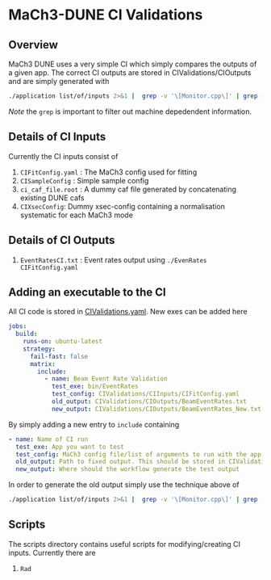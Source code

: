 # MaCh3-DUNE CI Validations
## Overview
MaCh3 DUNE uses a very simple CI which simply compares the outputs of a given app. The correct CI outputs are stored in CIValidations/CIOutputs and are simply generated with
```bash
./application list/of/inputs 2>&1 |  grep -v '\[Monitor.cpp\]' | grep -v '\[manager.cpp\]' | tee output_name.txt
```
*Note* the `grep` is important to filter out machine depedendent information.

## Details of CI Inputs
Currently the CI inputs consist of 
1. `CIFitConfig.yaml` : The MaCh3 config used for fitting
2. `CISampleConfig` : Simple sample config
3. `ci_caf_file.root` : A dummy caf file generated by concatenating existing DUNE cafs
3. `CIXsecConfig`: Dummy xsec-config containing a normalisation systematic for each MaCh3 mode

## Details of CI Outputs
1. `EventRatesCI.txt` : Event rates output using `./EvenRates CIFitConfig.yaml`

## Adding an executable to the CI
All CI code is stored in [CIValidations.yaml](../.github/workflows/CIValidations.yml). New exes can be added here
```yaml
jobs:
  build:
    runs-on: ubuntu-latest
    strategy:
      fail-fast: false
      matrix:
        include:
          - name: Beam Event Rate Validation
            test_exe: bin/EventRates
            test_config: CIValidations/CIInputs/CIFitConfig.yaml
            old_output: CIValidations/CIOutputs/BeamEventRates.txt
            new_output: CIValidations/CIOutputs/BeamEventRates_New.txt
```

By simply adding a new entry to `include` containing
```yaml
- name: Name of CI run
  test_exe: App you want to test
  test_config: MaCh3 config file/list of arguments to run with the app (usually CIValidations/CIInputs/CIFitConfig.yaml)
  old_output: Path to fixed output. This should be stored in CIValidations/CIOutputs
  new_output: Where should the workflow generate the test output
```

In order to generate the old output simply use the technique above of 
```bash
./application list/of/inputs 2>&1 |  grep -v '\[Monitor.cpp\]' | grep -v '\[manager.cpp\]' | tee output_name.txt
```

## Scripts
The scripts directory contains useful scripts for modifying/creating CI inputs. Currently there are
1. `Rad`
